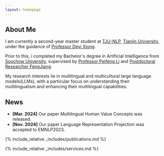 ```yaml
---
layout: homepage
---
```


## About Me

 I am currently a second-year master student at [TJU-NLP](https://tjunlp-lab.github.io/), [Tianjin University](https://www.tju.edu.cn/), under the guidance of [Professor Deyi Xiong](https://dyxiong.github.io/).

Prior to this, i completed my Bachelor's degree in Artificial Intelligence from [Soochow University](https://www.suda.edu.cn/), supervised by [Professor Peifeng Li](http://web.suda.edu.cn/pfli/list.htm) and [Postdoctoral Researcher FengJiang](https://fjiangai.github.io/).

My research interests lie in multilingual and multicultural large language models(LLMs), with a particular focus on understanding their multilingualism and enhancing their multilingual capabilities.

## News

- **[Mar. 2024]** Our paper Multilingual Human Value Concepts was released.
- **[Nov. 2024]** Our paper Language Representation Projection was accepted to EMNLP2023.

{% include_relative _includes/publications.md %}

{% include_relative _includes/services.md %}

